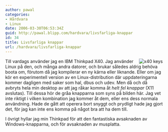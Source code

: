 ```yaml
---
author: pawal
categories:
- Hårdvara
- Linux
date: 2006-03-30T06:53:34Z
guid: http://pawal.blipp.com/hardvara/livsfarliga-knappar
id: 34
title: Livsfarliga knappar
url: /hardvara/livsfarliga-knappar
---
```


<img align="right" class="alignright" alt="x40 keys" title="x40 keys" src="http://blipp.com/misc/x40keyboard.jpg" />Till vardags använder jag en IBM Thinkpad X40. Jag använder Linux på den, och många andra datorer, och brukar således aldrig behöva boota om, förutom då jag kompilerar en ny kärna eller liknande. Eller om jag kör en experimentell version av en Linux-distribution där uppdateringarna kommer dagligen med saker som hal, dbus och udev. Men då och då avbryts hela min desktop av att jag råkar komma åt <em>helt fel knappar</em> (X11 avslutas). Till dessa hör de gråa knapparna som syns på bilden här. Jag vet inte riktigt i vilken kombination jag kommer åt dem, eller ens dess normala användning. Hade de gått att operera bort snyggt och prydligt hade jag gjort det, för jag kan inte ens komma på något bra att ha dem till.

I övrigt hyllar jag min Thinkpad för att den fantastiska avsaknaden av Windows-knapparna, och för avsaknaden av musplatta.